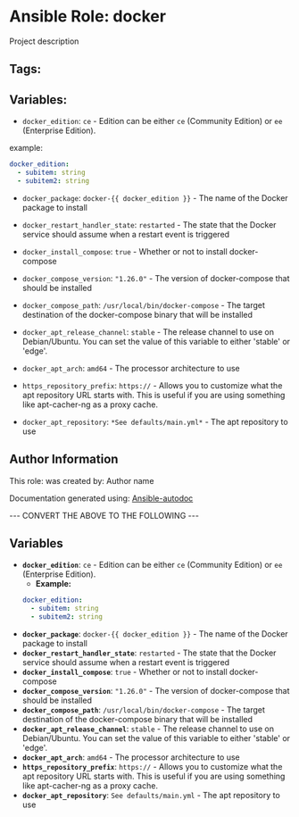 # Ansible Role: docker

Project description 

## Tags:
## Variables:

* `docker_edition`: `ce` - Edition can be either `ce` (Community Edition) or `ee` (Enterprise Edition).

example: 


```yaml
docker_edition:
  - subitem: string
  - subitem2: string
```

* `docker_package`: `docker-{{ docker_edition }}` - The name of the Docker package to install



* `docker_restart_handler_state`: `restarted` - The state that the Docker service should assume when a restart event is triggered



* `docker_install_compose`: `true` - Whether or not to install docker-compose



* `docker_compose_version`: `"1.26.0"` - The version of docker-compose that should be installed



* `docker_compose_path`: `/usr/local/bin/docker-compose` - The target destination of the docker-compose binary that will be installed



* `docker_apt_release_channel`: `stable` - The release channel to use on Debian/Ubuntu. You can set the value of this variable to either 'stable' or 'edge'.



* `docker_apt_arch`: `amd64` - The processor architecture to use



* `https_repository_prefix`: `https://` - Allows you to customize what the apt repository URL starts with. This is useful if you are using something like apt-cacher-ng as a proxy cache.



* `docker_apt_repository`: `*See defaults/main.yml*` - The apt repository to use



## Author Information
This role:  was created by: Author name

Documentation generated using: [Ansible-autodoc](https://github.com/AndresBott/ansible-autodoc)


--- CONVERT THE ABOVE TO THE FOLLOWING ---
## Variables

* **`docker_edition`**: `ce` - Edition can be either `ce` (Community Edition) or `ee` (Enterprise Edition).
  * **Example:**
  ```yaml
  docker_edition:
    - subitem: string
    - subitem2: string
  ```
* **`docker_package`**: `docker-{{ docker_edition }}` - The name of the Docker package to install
* **`docker_restart_handler_state`**: `restarted` - The state that the Docker service should assume when a restart event is triggered
* **`docker_install_compose`**: `true` - Whether or not to install docker-compose
* **`docker_compose_version`**: `"1.26.0"` - The version of docker-compose that should be installed
* **`docker_compose_path`**: `/usr/local/bin/docker-compose` - The target destination of the docker-compose binary that will be installed
* **`docker_apt_release_channel`**: `stable` - The release channel to use on Debian/Ubuntu. You can set the value of this variable to either 'stable' or 'edge'.
* **`docker_apt_arch`**: `amd64` - The processor architecture to use
* **`https_repository_prefix`**: `https://` - Allows you to customize what the apt repository URL starts with. This is useful if you are using something like apt-cacher-ng as a proxy cache.
* **`docker_apt_repository`**: `See defaults/main.yml` - The apt repository to use

